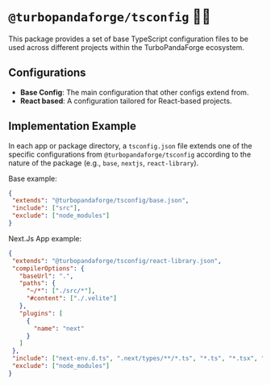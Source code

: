 # `@turbopandaforge/tsconfig` 🐼🔧

This package provides a set of base TypeScript configuration files to be used across different projects within the TurboPandaForge ecosystem.

## Configurations

- **Base Config**: The main configuration that other configs extend from.
- **React based**: A configuration tailored for React-based projects.

## Implementation Example

  In each app or package directory, a `tsconfig.json` file extends one of the specific configurations from
  `@turbopandaforge/tsconfig` according to the nature of the package (e.g., `base`, `nextjs`, `react-library`).

Base example:

 ```json
{
  "extends": "@turbopandaforge/tsconfig/base.json",
  "include": ["src"],
  "exclude": ["node_modules"]
}
 ```

 Next.Js App example:

 ```json
{
  "extends": "@turbopandaforge/tsconfig/react-library.json",
  "compilerOptions": {
    "baseUrl": ".",
    "paths": {
      "~/*": ["./src/*"],
      "#content": ["./.velite"]
    },
    "plugins": [
      {
        "name": "next"
      }
    ]
  },
  "include": ["next-env.d.ts", ".next/types/**/*.ts", "*.ts", "*.tsx", "*.mjs", "src"],
  "exclude": ["node_modules"]
}

 ```
